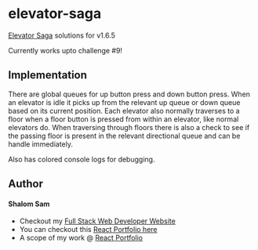 # elevator-saga
[Elevator Saga](http://play.elevatorsaga.com) solutions for v1.6.5

Currently works upto challenge #9!

Implementation
--------------
There are global queues for up button press and down button press. When an elevator is idle it picks up from the relevant up queue or down queue based on its current position.
Each elevator also normally traverses to a floor when a floor button is pressed from within an elevator, like normal elevators do. When traversing through floors there is also a check to see if the passing floor is present in the relevant directional queue and can be handle immediately.

Also has colored console logs for debugging.


Author
------

#### Shalom Sam
+ Checkout my <a href="https://shalomsam.com" title="Full Stack Web Developer, UI/UX Javascript Specialist" target="_blank">Full Stack Web Developer Website</a>
+ You can checkout this <a href="http://react.shalomsam.com" title="Full Stack Developer, Angular Portfolio" target="_blank">React Portfolio here</a>
+ A scope of my work @ <a title="Web Software Developer Portfolio" target="_blank" href="https://react.shalomsam.com/portfolio">React Portfolio</a>
